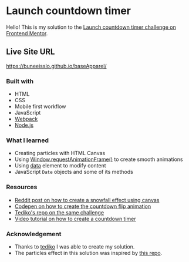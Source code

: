 # Launch countdown timer

Hello! This is my solution to the [Launch countdown timer challenge on Frontend Mentor](https://www.frontendmentor.io/challenges/launch-countdown-timer-N0XkGfyz-). 

## Live Site URL
https://buneeisslo.github.io/baseApparel/

### Built with
- HTML
- CSS
- Mobile first workflow
- JavaScript
- [Webpack](https://webpack.js.org/)
- [Node.js](https://nodejs.org/en/)

### What I learned
- Creating particles with HTML Canvas
- Using [Window.requestAnimationFrame()](https://developer.mozilla.org/en-US/docs/Web/API/window/requestAnimationFrame) to create smooth animations
- Using [data](https://developer.mozilla.org/en-US/docs/Web/HTML/Element/data) element to modify content
- JavaScript `Date` objects and some of its methods

### Resources
- [Reddit post on how to create a snowfall effect using canvas](https://www.reddit.com/r/webdev/comments/rz22pr/a_simple_snow_simulation_with_vanilla_js_and/)
- [Codepen on how to create the countdown flip animation](https://codepen.io/ademilter/pen/nazxPX)
- [Tediko's repo on the same challenge](https://github.com/tediko/launch-countdown-timer)
- [Video tutorial on how to create a countdown timer](https://www.youtube.com/watch?v=LAaf7-WuJJQ)

### Acknowledgement
- Thanks to [tediko](https://github.com/tediko) I was able to create my solution.
- The particles effect in this solution was inspired by [this repo](https://github.com/NiftyOctopus/let-it-snow).